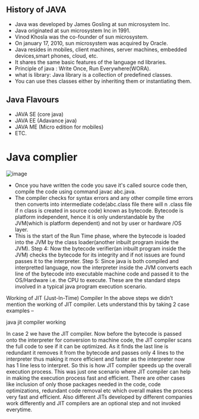 ## History of JAVA
  - Java was developed by James Gosling at sun microsystem lnc.
  - Java originated at sun microsystem lnc in 1991.
  - Vinod Khosla was the co-founder of sun microsystem.
  - On january 17, 2010, sun microsystem was acquired by Oracle.
  - Java resides in mobiles, client machines, server machines, embedded devices,smart phones, cloud, etc.
  - It shares the same basic features of the language nd libraries.
  - Principle of java : Write Once, Run Everywhere(WORA).
  - what is library: Java library is a collection of predefined classes.
  - You can use thes classes either by inheriting them or instantiating them.
## Java Flavours
  - JAVA SE (core java)
  - JAVA EE (Adavance java)
  - JAVA ME (Micro edition for mobiles)
  - ETC.
# Java complier
![image](https://github.com/user-attachments/assets/cff70d27-9e0c-4d4d-852d-802799b3e118)

- Once you have written the code you save it's called source code then, compile the code using command javac abc.java.
- The compiler checks for syntax errors and any other compile time errors then converts into intermediate code(abc.class file there will n .class file if n class is created in source code) known as bytecode. Bytecode is platform independent, hence it is only understandable by the JVM(which is platform dependent) and not by user or hardware /OS layer.
- This is the start of the Run Time phase, where the bytecode is loaded into the JVM by the class loader(another inbuilt program inside the JVM).
Step 4: Now the bytecode verifier(an inbuilt program inside the JVM) checks the bytecode for its integrity and if not issues are found passes it to the interpreter.
Step 5: Since java is both compiled and interpretted language, now the interpreter inside the JVM converts each line of the bytecode into executable machine code and passed it to the OS/Hardware i.e. the CPU to execute.
These are the standard steps involved in a typical java program execution scenario.

Working of JIT (Just-In-Time) Compiler
In the above steps we didn’t mention the working of JIT compiler. Lets understand this by taking 2 case examples –

java jit compiler working

In case 2 we have the JIT compiler. Now before the bytecode is passed onto the interpreter for conversion to machine code, the JIT compiler scans the full code to see if it can be optimized. As it finds the last line is redundant it removes it from the bytecode and passes only 4 lines to the interpreter thus making it more efficient and faster as the interpreter now has 1 line less to interpret.
So this is how JIT compiler speeds up the overall execution process.
This was just one scenario where JIT compiler can help in making the execution process fast and efficient. There are other cases like inclusion of only those packages needed in the code, code optimizations, redundant code removal etc which overall makes the process very fast and efficient. Also different JITs developed by different companies work differently and JIT compilers are an optional step and not invoked everytime.
 
